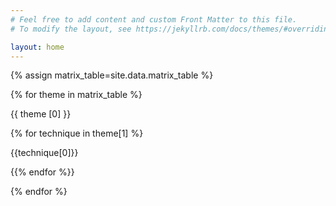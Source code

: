 ```yaml
---
# Feel free to add content and custom Front Matter to this file.
# To modify the layout, see https://jekyllrb.com/docs/themes/#overriding-theme-defaults

layout: home
---
```

{% assign matrix_table=site.data.matrix_table %}


<div class="matrix">

{% for theme in matrix_table %}
<div class="theme">
    <p class="bold"> 
        {{ theme [0] }}
    </p>
    <div class="techniques">
        {% for technique in theme[1] %}
        <p>
            {{technique[0]}}
        <p>
        {{% endfor %}}
    </div>
</div>
{% endfor %}


<style>
    table, caption, thead, tbody, td, tr{
        border: 1px solid black;
        padding: 1rem;
    }

</style>

<script src="jquery-3.3.1.min.js"></script>
<script>

    $("a").click(function(){
    $("table").each(function() {
        var $this = $(this);
        var newrows = [];
        $this.find("tr").each(function(){
            var i = 0;
            $(this).find("td").each(function(){
                i++;
                if(newrows[i] === undefined) { newrows[i] = $("<tr></tr>"); }
                newrows[i].append($(this));
            });
        });
        $this.find("tr").remove();
        $.each(newrows, function(){
            $this.append(this);
        });
    });
    
    return false;
});
</script>

